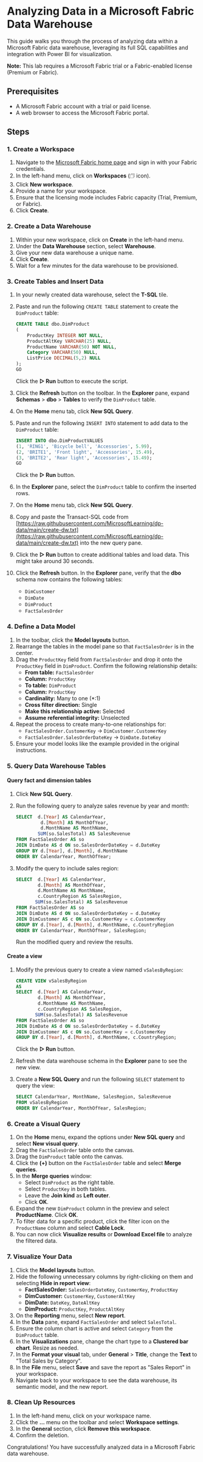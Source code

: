 # Analyzing Data in a Microsoft Fabric Data Warehouse

This guide walks you through the process of analyzing data within a Microsoft Fabric data warehouse, leveraging its full SQL capabilities and integration with Power BI for visualization.

**Note:** This lab requires a Microsoft Fabric trial or a Fabric-enabled license (Premium or Fabric).

## Prerequisites

* A Microsoft Fabric account with a trial or paid license.
* A web browser to access the Microsoft Fabric portal.

## Steps

### 1. Create a Workspace

1.  Navigate to the [Microsoft Fabric home page](https://app.fabric.microsoft.com/home?experience=fabric) and sign in with your Fabric credentials.
2.  In the left-hand menu, click on **Workspaces** (🗇 icon).
3.  Click **New workspace**.
4.  Provide a name for your workspace.
5.  Ensure that the licensing mode includes Fabric capacity (Trial, Premium, or Fabric).
6.  Click **Create**.

### 2. Create a Data Warehouse

1.  Within your new workspace, click on **Create** in the left-hand menu.
2.  Under the **Data Warehouse** section, select **Warehouse**.
3.  Give your new data warehouse a unique name.
4.  Click **Create**.
5.  Wait for a few minutes for the data warehouse to be provisioned.

### 3. Create Tables and Insert Data

1.  In your newly created data warehouse, select the **T-SQL** tile.
2.  Paste and run the following `CREATE TABLE` statement to create the `DimProduct` table:

    ```sql
    CREATE TABLE dbo.DimProduct
    (
        ProductKey INTEGER NOT NULL,
        ProductAltKey VARCHAR(25) NULL,
        ProductName VARCHAR(50) NOT NULL,
        Category VARCHAR(50) NULL,
        ListPrice DECIMAL(5,2) NULL
    );
    GO
    ```

    Click the **▷ Run** button to execute the script.
3.  Click the **Refresh** button on the toolbar. In the **Explorer** pane, expand **Schemas** > **dbo** > **Tables** to verify the `DimProduct` table.
4.  On the **Home** menu tab, click **New SQL Query**.
5.  Paste and run the following `INSERT INTO` statement to add data to the `DimProduct` table:

    ```sql
    INSERT INTO dbo.DimProductVALUES
    (1, 'RING1', 'Bicycle bell', 'Accessories', 5.99),
    (2, 'BRITE1', 'Front light', 'Accessories', 15.49),
    (3, 'BRITE2', 'Rear light', 'Accessories', 15.49);
    GO
    ```

    Click the **▷ Run** button.
6.  In the **Explorer** pane, select the `DimProduct` table to confirm the inserted rows.
7.  On the **Home** menu tab, click **New SQL Query**.
8.  Copy and paste the Transact-SQL code from [https://raw.githubusercontent.com/MicrosoftLearning/dp-data/main/create-dw.txt](https://raw.githubusercontent.com/MicrosoftLearning/dp-data/main/create-dw.txt) into the new query pane.
9.  Click the **▷ Run** button to create additional tables and load data. This might take around 30 seconds.
10. Click the **Refresh** button. In the **Explorer** pane, verify that the **dbo** schema now contains the following tables:
    * `DimCustomer`
    * `DimDate`
    * `DimProduct`
    * `FactSalesOrder`

### 4. Define a Data Model

1.  In the toolbar, click the **Model layouts** button.
2.  Rearrange the tables in the model pane so that `FactSalesOrder` is in the center.
3.  Drag the `ProductKey` field from `FactSalesOrder` and drop it onto the `ProductKey` field in `DimProduct`. Confirm the following relationship details:
    * **From table:** `FactSalesOrder`
    * **Column:** `ProductKey`
    * **To table:** `DimProduct`
    * **Column:** `ProductKey`
    * **Cardinality:** Many to one (\*:1)
    * **Cross filter direction:** Single
    * **Make this relationship active:** Selected
    * **Assume referential integrity:** Unselected
4.  Repeat the process to create many-to-one relationships for:
    * `FactSalesOrder.CustomerKey` → `DimCustomer.CustomerKey`
    * `FactSalesOrder.SalesOrderDateKey` → `DimDate.DateKey`
5.  Ensure your model looks like the example provided in the original instructions.

### 5. Query Data Warehouse Tables

#### Query fact and dimension tables

1.  Click **New SQL Query**.
2.  Run the following query to analyze sales revenue by year and month:

    ```sql
    SELECT  d.[Year] AS CalendarYear,
             d.[Month] AS MonthOfYear,
             d.MonthName AS MonthName,
            SUM(so.SalesTotal) AS SalesRevenue
    FROM FactSalesOrder AS so
    JOIN DimDate AS d ON so.SalesOrderDateKey = d.DateKey
    GROUP BY d.[Year], d.[Month], d.MonthName
    ORDER BY CalendarYear, MonthOfYear;
    ```

3.  Modify the query to include sales region:

    ```sql
    SELECT  d.[Year] AS CalendarYear,
            d.[Month] AS MonthOfYear,
            d.MonthName AS MonthName,
            c.CountryRegion AS SalesRegion,
           SUM(so.SalesTotal) AS SalesRevenue
    FROM FactSalesOrder AS so
    JOIN DimDate AS d ON so.SalesOrderDateKey = d.DateKey
    JOIN DimCustomer AS c ON so.CustomerKey = c.CustomerKey
    GROUP BY d.[Year], d.[Month], d.MonthName, c.CountryRegion
    ORDER BY CalendarYear, MonthOfYear, SalesRegion;
    ```

    Run the modified query and review the results.

#### Create a view

1.  Modify the previous query to create a view named `vSalesByRegion`:

    ```sql
    CREATE VIEW vSalesByRegion
    AS
    SELECT  d.[Year] AS CalendarYear,
            d.[Month] AS MonthOfYear,
            d.MonthName AS MonthName,
            c.CountryRegion AS SalesRegion,
           SUM(so.SalesTotal) AS SalesRevenue
    FROM FactSalesOrder AS so
    JOIN DimDate AS d ON so.SalesOrderDateKey = d.DateKey
    JOIN DimCustomer AS c ON so.CustomerKey = c.CustomerKey
    GROUP BY d.[Year], d.[Month], d.MonthName, c.CountryRegion;
    ```

    Click the **▷ Run** button.
2.  Refresh the data warehouse schema in the **Explorer** pane to see the new view.
3.  Create a **New SQL Query** and run the following `SELECT` statement to query the view:

    ```sql
    SELECT CalendarYear, MonthName, SalesRegion, SalesRevenue
    FROM vSalesByRegion
    ORDER BY CalendarYear, MonthOfYear, SalesRegion;
    ```

### 6. Create a Visual Query

1.  On the **Home** menu, expand the options under **New SQL query** and select **New visual query**.
2.  Drag the `FactSalesOrder` table onto the canvas.
3.  Drag the `DimProduct` table onto the canvas.
4.  Click the **(+)** button on the `FactSalesOrder` table and select **Merge queries**.
5.  In the **Merge queries** window:
    * Select `DimProduct` as the right table.
    * Select `ProductKey` in both tables.
    * Leave the **Join kind** as **Left outer**.
    * Click **OK**.
6.  Expand the new `DimProduct` column in the preview and select **ProductName**. Click **OK**.
7.  To filter data for a specific product, click the filter icon on the `ProductName` column and select **Cable Lock**.
8.  You can now click **Visualize results** or **Download Excel file** to analyze the filtered data.

### 7. Visualize Your Data

1.  Click the **Model layouts** button.
2.  Hide the following unnecessary columns by right-clicking on them and selecting **Hide in report view**:
    * **FactSalesOrder:** `SalesOrderDateKey`, `CustomerKey`, `ProductKey`
    * **DimCustomer:** `CustomerKey`, `CustomerAltKey`
    * **DimDate:** `DateKey`, `DateAltKey`
    * **DimProduct:** `ProductKey`, `ProductAltKey`
3.  On the **Reporting** menu, select **New report**.
4.  In the **Data** pane, expand `FactSalesOrder` and select `SalesTotal`.
5.  Ensure the column chart is active and select `Category` from the `DimProduct` table.
6.  In the **Visualizations** pane, change the chart type to a **Clustered bar chart**. Resize as needed.
7.  In the **Format your visual** tab, under **General** > **Title**, change the **Text** to "Total Sales by Category".
8.  In the **File** menu, select **Save** and save the report as "Sales Report" in your workspace.
9.  Navigate back to your workspace to see the data warehouse, its semantic model, and the new report.

### 8. Clean Up Resources

1.  In the left-hand menu, click on your workspace name.
2.  Click the **...** menu on the toolbar and select **Workspace settings**.
3.  In the **General** section, click **Remove this workspace**.
4.  Confirm the deletion.

Congratulations! You have successfully analyzed data in a Microsoft Fabric data warehouse.
